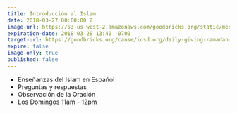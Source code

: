 ```yaml
---
title: Introducción al Islam
date: 2018-03-27 00:00:00 Z
image-url: https://s3-us-west-2.amazonaws.com/goodbricks.org/static/media/icsd/Ramadan+Give+Daily.jpeg
expiration-date: 2018-03-28 13:40 -0700
target-url: https://goodbricks.org/cause/icsd.org/daily-giving-ramadan-2021
expire: false
image-only: true
published: false
---
```


- Enseñanzas del Islam en Español
- Preguntas y respuestas
- Observación de la Oración
- Los Domingos 11am - 12pm
